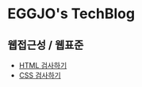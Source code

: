 # EGGJO's TechBlog

## 웹접근성 / 웹표준

- [HTML 검사하기](https://validator.w3.org/)
- [CSS 검사하기](https://jigsaw.w3.org/css-validator/)
